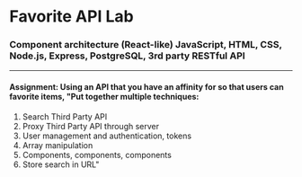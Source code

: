 # Favorite API Lab

### Component architecture (React-like) JavaScript, HTML, CSS, Node.js, Express, PostgreSQL, 3rd party RESTful API

___

#### Assignment: Using an API that you have an affinity for so that users can favorite items, "Put together multiple techniques:

1. Search Third Party API
1. Proxy Third Party API through server
1. User management and authentication, tokens
1. Array manipulation
1. Components, components, components
1. Store search in URL"
